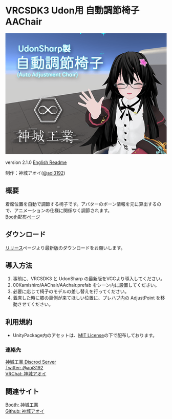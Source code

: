 # VRCSDK3 Udon用 自動調節椅子 AAChair
![HeaderImage](_Resources/Images/ShopImage.png)

version 2.1.0 
[English Readme][00]  

制作：神城アオイ([@aoi3192][01])  

## 概要
着席位置を自動で調節する椅子です。アバターのボーン情報を元に算出するので、アニメーションの仕様に関係なく調節されます。  
[Booth配布ページ][71]  

## ダウンロード
[リリース][21]ページより最新版のダウンロードをお願いします。  

## 導入方法  
1. 事前に、VRCSDK3 と UdonSharp の最新版をVCCより導入してください。  
2. 00Kamishiro/AAChair/AAchair.prefab をシーン内に設置してください。  
3. 必要に応じて椅子のモデルの差し替えを行ってください。  
4. 着席した時に膝の裏側が来てほしい位置に、プレハブ内の AdjustPoint を移動させてください。  

## 利用規約  
* UnityPackage内のアセットは、[MIT License][61]の下で配布しております。  

### 連絡先  
[神城工業 Discrod Server][81]  
[Twitter: @aoi3192][82]  
[VRChat: 神城アオイ][83]  
  
## 関連サイト  
[Booth: 神城工業][91]  
[Github: 神城アオイ][93]  

[00]:AAChair-README_EN.md
[01]:https://twitter.com/aoi3192
[21]:https://github.com/AoiKamishiro/VRC_UdonPrefabs/releases
[61]:https://github.com/AoiKamishiro/VRC_UdonPrefabs/blob/master/LICENSE
[71]:https://kamishirolab.booth.pm/items/3052333
[81]:https://discord.gg/8muNKrzaSK
[82]:https://twitter.com/aoi3192
[83]:https://www.vrchat.com/home/user/usr_19514816-2cf8-43cc-a046-9e2d87d15af7
[91]:https://kamishirolab.booth.pm/
[93]:https://github.com/AoiKamishiro